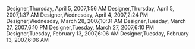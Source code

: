 ﻿Designer,Thursday, April 5, 2007,1:56 AMDesigner,Thursday, April 5, 2007,1:37 AMDesigner,Wednesday, April 4, 2007,2:24 PMDesigner,Wednesday, March 28, 2007,10:31 AMDesigner,Tuesday, March 27, 2007,6:10 PMDesigner,Tuesday, March 27, 2007,6:10 PMDesigner,Tuesday, February 13, 2007,6:06 AMDesigner,Tuesday, February 13, 2007,6:06 AM
